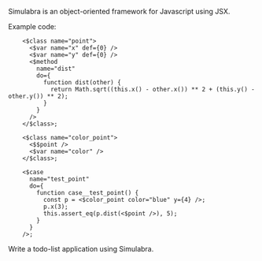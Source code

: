 Simulabra is an object-oriented framework for Javascript using JSX.

Example code:
```
    <$class name="point">
      <$var name="x" def={0} />
      <$var name="y" def={0} />
      <$method
        name="dist"
        do={
          function dist(other) {
            return Math.sqrt((this.x() - other.x()) ** 2 + (this.y() - other.y()) ** 2);
          }
        }
      />
    </$class>;

    <$class name="color_point">
      <$$point />
      <$var name="color" />
    </$class>;

    <$case 
      name="test_point"
      do={
        function case__test_point() {
          const p = <$color_point color="blue" y={4} />;
          p.x(3);
          this.assert_eq(p.dist(<$point />), 5);
        }
      }
    />;
```

Write a todo-list application using Simulabra.
